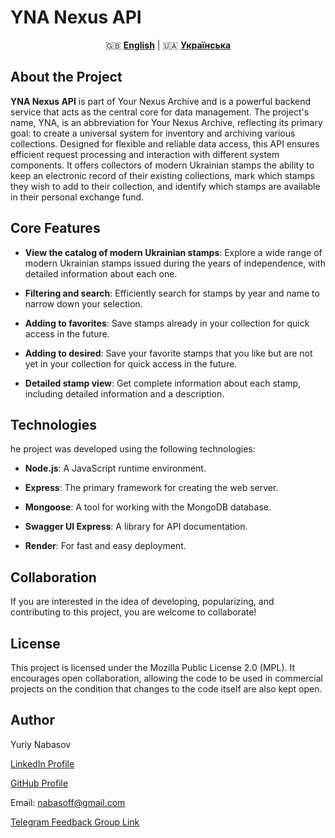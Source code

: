 # YNA Nexus API

<div align="center">

🇬🇧 [**English**](README.md) | 🇺🇦 [**Українська**](README_UKR.md)

</div>

## About the Project

**YNA Nexus API** is part of Your Nexus Archive and is a powerful backend service that acts as the central core for data management. The project's name, YNA, is an abbreviation for Your Nexus Archive, reflecting its primary goal: to create a universal system for inventory and archiving various collections. Designed for flexible and reliable data access, this API ensures efficient request processing and interaction with different system components. It offers collectors of modern Ukrainian stamps the ability to keep an electronic record of their existing collections, mark which stamps they wish to add to their collection, and identify which stamps are available in their personal exchange fund.

## Core Features

- **View the catalog of modern Ukrainian stamps**: Explore a wide range of modern Ukrainian stamps issued during the years of independence, with detailed information about each one.

- **Filtering and search**: Efficiently search for stamps by year and name to narrow down your selection.

- **Adding to favorites**: Save stamps already in your collection for quick access in the future.

- **Adding to desired**: Save your favorite stamps that you like but are not yet in your collection for quick access in the future.

- **Detailed stamp view**: Get complete information about each stamp, including detailed information and a description.

## Technologies

he project was developed using the following technologies:

- **Node.js**: A JavaScript runtime environment.

- **Express**: The primary framework for creating the web server.

- **Mongoose**: A tool for working with the MongoDB database.

- **Swagger UI Express**: A library for API documentation.

- **Render**: For fast and easy deployment.

## Collaboration

If you are interested in the idea of developing, popularizing, and contributing to this project, you are welcome to collaborate!

## License

This project is licensed under the Mozilla Public License 2.0 (MPL). It encourages open collaboration, allowing the code to be used in commercial projects on the condition that changes to the code itself are also kept open.

## Author

Yuriy Nabasov

[LinkedIn Profile](https://www.linkedin.com/in/iuriy-nabasov-b8b245308/)

[GitHub Profile](https://github.com/Yuriy-Nabasov)

Email: nabasoff@gmail.com

[Telegram Feedback Group Link](https://t.me/+4S2QFbCAfE00MGJi)
